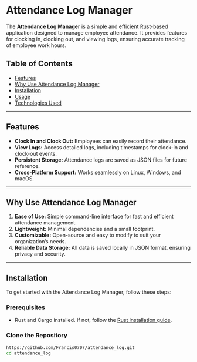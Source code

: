 # Attendance Log Manager

The **Attendance Log Manager** is a simple and efficient Rust-based application designed to manage employee attendance. It provides features for clocking in, clocking out, and viewing logs, ensuring accurate tracking of employee work hours.

## Table of Contents

- [Features](#features)
- [Why Use Attendance Log Manager](#why-use-attendance-log-manager)
- [Installation](#installation)
- [Usage](#usage)
- [Technologies Used](#technologies-used)

---

## Features

- **Clock In and Clock Out:** Employees can easily record their attendance.
- **View Logs:** Access detailed logs, including timestamps for clock-in and clock-out events.
- **Persistent Storage:** Attendance logs are saved as JSON files for future reference.
- **Cross-Platform Support:** Works seamlessly on Linux, Windows, and macOS.

---

## Why Use Attendance Log Manager

1. **Ease of Use:** Simple command-line interface for fast and efficient attendance management.
2. **Lightweight:** Minimal dependencies and a small footprint.
3. **Customizable:** Open-source and easy to modify to suit your organization’s needs.
4. **Reliable Data Storage:** All data is saved locally in JSON format, ensuring privacy and security.

---

## Installation

To get started with the Attendance Log Manager, follow these steps:

### Prerequisites
- Rust and Cargo installed. If not, follow the [Rust installation guide](https://www.rust-lang.org/tools/install).

### Clone the Repository
```bash
https://github.com/Francis0707/attendance_log.git
cd attendance_log

